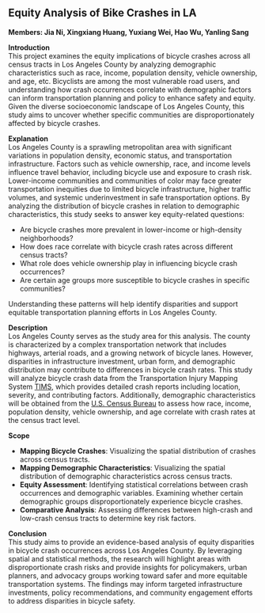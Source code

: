 ## Equity Analysis of Bike Crashes in LA
**Members: Jia Ni, Xingxiang Huang, Yuxiang Wei, Hao Wu, Yanling Sang**  

**Introduction**  
This project examines the equity implications of bicycle crashes across all census tracts in Los Angeles County by analyzing demographic characteristics such as race, income, population density, vehicle ownership, and age, etc. Bicyclists are among the most vulnerable road users, and understanding how crash occurrences correlate with demographic factors can inform transportation planning and policy to enhance safety and equity. Given the diverse socioeconomic landscape of Los Angeles County, this study aims to uncover whether specific communities are disproportionately affected by bicycle crashes.

**Explanation**  
Los Angeles County is a sprawling metropolitan area with significant variations in population density, economic status, and transportation infrastructure. Factors such as vehicle ownership, race, and income levels influence travel behavior, including bicycle use and exposure to crash risk. Lower-income communities and communities of color may face greater transportation inequities due to limited bicycle infrastructure, higher traffic volumes, and systemic underinvestment in safe transportation options.
By analyzing the distribution of bicycle crashes in relation to demographic characteristics, this study seeks to answer key equity-related questions:  

- Are bicycle crashes more prevalent in lower-income or high-density neighborhoods?
- How does race correlate with bicycle crash rates across different census tracts?
- What role does vehicle ownership play in influencing bicycle crash occurrences?
- Are certain age groups more susceptible to bicycle crashes in specific communities?

Understanding these patterns will help identify disparities and support equitable transportation planning efforts in Los Angeles County.  

**Description**  
Los Angeles County serves as the study area for this analysis. The county is characterized by a complex transportation network that includes highways, arterial roads, and a growing network of bicycle lanes. However, disparities in infrastructure investment, urban form, and demographic distribution may contribute to differences in bicycle crash rates.
This study will analyze bicycle crash data from the Transportation Injury Mapping System [TIMS](https://tims.berkeley.edu/), which provides detailed crash reports including location, severity, and contributing factors. Additionally, demographic characteristics will be obtained from the [U.S. Census Bureau](https://data.census.gov/) to assess how race, income, population density, vehicle ownership, and age correlate with crash rates at the census tract level.  

**Scope**  
- **Mapping Bicycle Crashes**: Visualizing the spatial distribution of crashes across census tracts.  
- **Mapping Demographic Characteristics**: Visualizing the spatial distribution of demographic characteristics across census tracts.  
- **Equity Assessment**: Identifying statistical correlations between crash occurrences and demographic variables. Examining whether certain demographic groups disproportionately experience bicycle crashes.
- **Comparative Analysis**: Assessing differences between high-crash and low-crash census tracts to determine key risk factors.  

**Conclusion**  
This study aims to provide an evidence-based analysis of equity disparities in bicycle crash occurrences across Los Angeles County. By leveraging spatial and statistical methods, the research will highlight areas with disproportionate crash risks and provide insights for policymakers, urban planners, and advocacy groups working toward safer and more equitable transportation systems. The findings may inform targeted infrastructure investments, policy recommendations, and community engagement efforts to address disparities in bicycle safety.
